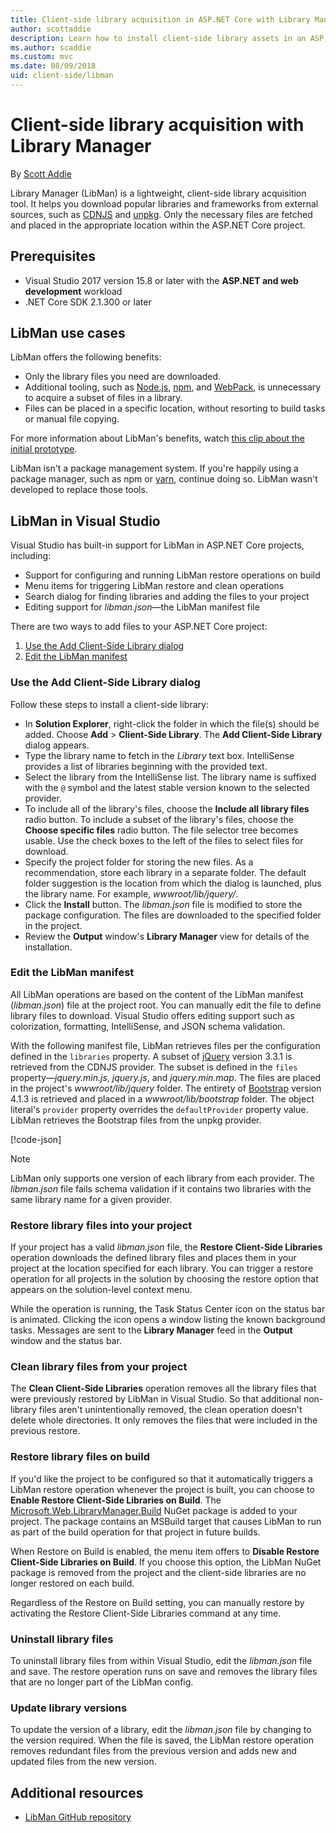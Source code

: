 ```yaml
---
title: Client-side library acquisition in ASP.NET Core with Library Manager (LibMan)
author: scottaddie
description: Learn how to install client-side library assets in an ASP.NET Core project using Library Manager (LibMan).
ms.author: scaddie
ms.custom: mvc
ms.date: 08/09/2018
uid: client-side/libman
---
```

# Client-side library acquisition with Library Manager

By [Scott Addie](https://twitter.com/Scott_Addie)

Library Manager (LibMan) is a lightweight, client-side library acquisition tool. It helps you download popular libraries and frameworks from external sources, such as [CDNJS](https://cdnjs.com/) and [unpkg](https://unpkg.com/#/). Only the necessary files are fetched and placed in the appropriate location within the ASP.NET Core project.

## Prerequisites

* Visual Studio 2017 version 15.8 or later with the **ASP.NET and web development** workload
* .NET Core SDK 2.1.300 or later

## LibMan use cases

LibMan offers the following benefits:

* Only the library files you need are downloaded.
* Additional tooling, such as [Node.js](https://nodejs.org), [npm](https://www.npmjs.com), and [WebPack](https://webpack.js.org), is unnecessary to acquire a subset of files in a library.
* Files can be placed in a specific location, without resorting to build tasks or manual file copying.

For more information about LibMan's benefits, watch [this clip about the initial prototype](https://channel9.msdn.com/Events/Build/2017/B8073#time=43m34s).

LibMan isn't a package management system. If you're happily using a package manager, such as npm or [yarn](https://yarnpkg.com), continue doing so. LibMan wasn't developed to replace those tools.

## LibMan in Visual Studio

Visual Studio has built-in support for LibMan in ASP.NET Core projects, including:

* Support for configuring and running LibMan restore operations on build
* Menu items for triggering LibMan restore and clean operations
* Search dialog for finding libraries and adding the files to your project
* Editing support for *libman.json*&mdash;the LibMan manifest file

There are two ways to add files to your ASP.NET Core project:

1. [Use the Add Client-Side Library dialog](#use-the-add-client-side-library-dialog)
1. [Edit the LibMan manifest](#edit-the-libman-manifest)

### Use the Add Client-Side Library dialog

Follow these steps to install a client-side library:

* In **Solution Explorer**, right-click the folder in which the file(s) should be added. Choose **Add** > **Client-Side Library**. The **Add Client-Side Library** dialog appears.
* Type the library name to fetch in the *Library* text box. IntelliSense provides a list of libraries beginning with the provided text.
* Select the library from the IntelliSense list. The library name is suffixed with the `@` symbol and the latest stable version known to the selected provider.
* To include all of the library's files, choose the **Include all library files** radio button. To include a subset of the library's files, choose the **Choose specific files** radio button. The file selector tree becomes usable. Use the check boxes to the left of the files to select files for download.
* Specify the project folder for storing the new files. As a recommendation, store each library in a separate folder. The default folder suggestion is the location from which the dialog is launched, plus the library name. For example, *wwwroot/lib/jquery/*.
* Click the **Install** button. The *libman.json* file is modified to store the package configuration. The files are downloaded to the specified folder in the project.
* Review the **Output** window's **Library Manager** view for details of the installation.

### Edit the LibMan manifest

All LibMan operations are based on the content of the LibMan manifest (*libman.json*) file at the project root. You can manually edit the file to define library files to download. Visual Studio offers editing support such as colorization, formatting, IntelliSense, and JSON schema validation.

With the following manifest file, LibMan retrieves files per the configuration defined in the `libraries` property. A subset of [jQuery](https://jquery.com/) version 3.3.1 is retrieved from the CDNJS provider. The subset is defined in the `files` property&mdash;*jquery.min.js*, *jquery.js*, and *jquery.min.map*. The files are placed in the project's *wwwroot/lib/jquery* folder. The entirety of [Bootstrap](https://getbootstrap.com/) version 4.1.3 is retrieved and placed in a *wwwroot/lib/bootstrap* folder. The object literal's `provider` property overrides the `defaultProvider` property value. LibMan retrieves the Bootstrap files from the unpkg provider.

[!code-json[](libman/samples/LibManSample/libman.json)]

> [!NOTE]
> LibMan only supports one version of each library from each provider. The *libman.json* file fails schema validation if it contains two libraries with the same library name for a given provider.

### Restore library files into your project

If your project has a valid *libman.json* file, the **Restore Client-Side Libraries** operation downloads the defined library files and places them in your project at the location specified for each library. You can trigger a restore operation for all projects in the solution by choosing the restore option that appears on the solution-level context menu.

While the operation is running, the Task Status Center icon on the status bar is animated. Clicking the icon opens a window listing the known background tasks. Messages are sent to the **Library Manager** feed in the **Output** window and the status bar.

### Clean library files from your project

The **Clean Client-Side Libraries** operation removes all the library files that were previously restored by LibMan in Visual Studio. So that additional non-library files aren't unintentionally removed, the clean operation doesn't delete whole directories. It only removes the files that were included in the previous restore.

### Restore library files on build

If you'd like the project to be configured so that it automatically triggers a LibMan restore operation whenever the project is built, you can choose to **Enable Restore Client-Side Libraries on Build**. The [Microsoft.Web.LibraryManager.Build](https://www.nuget.org/packages/Microsoft.Web.LibraryManager.Build/) NuGet package is added to your project. The package contains an MSBuild target that causes LibMan to run as part of the build operation for that project in future builds.

When Restore on Build is enabled, the menu item offers to **Disable Restore Client-Side Libraries on Build**. If you choose this option, the LibMan NuGet package is removed from the project and the client-side libraries are no longer restored on each build.

Regardless of the Restore on Build setting, you can manually restore by activating the Restore Client-Side Libraries command at any time.

### Uninstall library files

To uninstall library files from within Visual Studio, edit the *libman.json* file and save. The restore operation runs on save and removes the library files that are no longer part of the LibMan config.

### Update library versions

To update the version of a library, edit the *libman.json* file by changing to the version required. When the file is saved, the LibMan restore operation removes redundant files from the previous version and adds new and updated files from the new version.

## Additional resources

* [LibMan GitHub repository](https://github.com/aspnet/LibraryManager)
